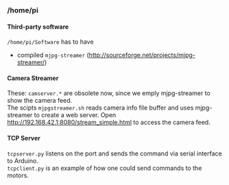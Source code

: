 ### /home/pi

#### Third-party software

`/home/pi/Software` has to have
* compiled `mjpg-streamer` (http://sourceforge.net/projects/mjpg-streamer/)

#### Camera Streamer
These: `camserver.*` are obsolete now, since we emply mjpg-streamer to show the camera feed.  
The scipts `mjpgstreamer.sh` reads camera info file buffer and uses mjpg-streamer to create a web server. Open http://192.168.42.1:8080/stream_simple.html to access the camera feed.

#### TCP Server
`tcpserver.py` listens on the port and sends the command via serial interface to Arduino.  
`tcpclient.py` is an example of how one could send commands to the motors.

